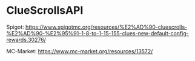 # ClueScrollsAPI

Spigot: https://www.spigotmc.org/resources/%E2%AD%90-cluescrolls-%E2%AD%90-%E2%95%91-1-8-to-1-15-155-clues-new-default-config-rewards.30276/

MC-Market: https://www.mc-market.org/resources/13572/
